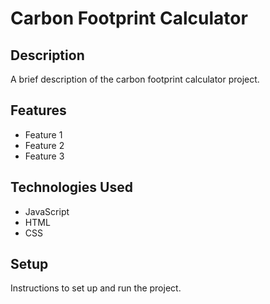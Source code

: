 # Carbon Footprint Calculator

## Description

A brief description of the carbon footprint calculator project.

## Features

- Feature 1
- Feature 2
- Feature 3

## Technologies Used

- JavaScript
- HTML
- CSS

## Setup

Instructions to set up and run the project.
